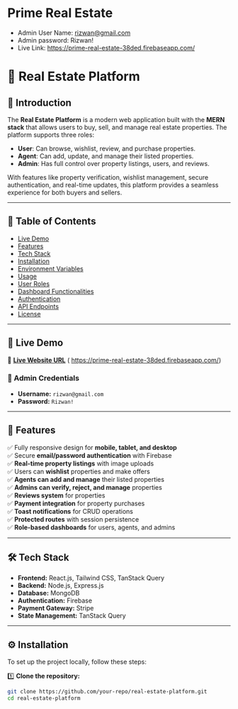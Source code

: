 # Prime Real Estate

- Admin User Name: rizwan@gmail.com
- Admin password: Rizwan!
- Live Link: https://prime-real-estate-38ded.firebaseapp.com/

# 🏡 Real Estate Platform

## 📌 Introduction

The **Real Estate Platform** is a modern web application built with the **MERN stack** that allows users to buy, sell, and manage real estate properties. The platform supports three roles:

- **User**: Can browse, wishlist, review, and purchase properties.
- **Agent**: Can add, update, and manage their listed properties.
- **Admin**: Has full control over property listings, users, and reviews.

With features like property verification, wishlist management, secure authentication, and real-time updates, this platform provides a seamless experience for both buyers and sellers.

---

## 📜 Table of Contents

- [Live Demo](#-live-demo)
- [Features](#-features)
- [Tech Stack](#-tech-stack)
- [Installation](#-installation)
- [Environment Variables](#-environment-variables)
- [Usage](#-usage)
- [User Roles](#-user-roles)
- [Dashboard Functionalities](#-dashboard-functionalities)
- [Authentication](#-authentication)
- [API Endpoints](#-api-endpoints)
- [License](#-license)

---

## 🚀 Live Demo

🔗 **[Live Website URL](#)** ( https://prime-real-estate-38ded.firebaseapp.com/)

### 🔑 Admin Credentials

- **Username:** `rizwan@gmail.com`
- **Password:** `Rizwan!`

---

## 🌟 Features

✅ Fully responsive design for **mobile, tablet, and desktop**  
✅ Secure **email/password authentication** with Firebase  
✅ **Real-time property listings** with image uploads  
✅ Users can **wishlist** properties and make offers  
✅ **Agents can add and manage** their listed properties  
✅ **Admins can verify, reject, and manage** properties  
✅ **Reviews system** for properties  
✅ **Payment integration** for property purchases  
✅ **Toast notifications** for CRUD operations  
✅ **Protected routes** with session persistence  
✅ **Role-based dashboards** for users, agents, and admins

---

## 🛠️ Tech Stack

- **Frontend:** React.js, Tailwind CSS, TanStack Query
- **Backend:** Node.js, Express.js
- **Database:** MongoDB
- **Authentication:** Firebase
- **Payment Gateway:** Stripe
- **State Management:** TanStack Query

---

## ⚙️ Installation

To set up the project locally, follow these steps:

1️⃣ **Clone the repository:**

```bash
git clone https://github.com/your-repo/real-estate-platform.git
cd real-estate-platform

```
